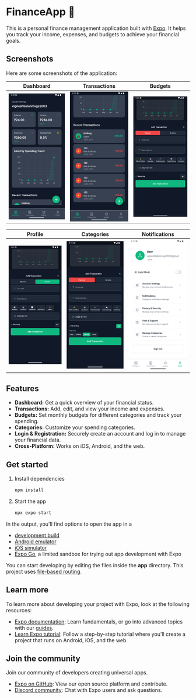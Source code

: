 # FinanceApp 👋

This is a personal finance management application built with [Expo](https://expo.dev). It helps you track your income, expenses, and budgets to achieve your financial goals.

## Screenshots

Here are some screenshots of the application:

| Dashboard | Transactions | Budgets |
| :---: | :---: | :---: |
| <img src="assets/public/1.png" width="200"/> | <img src="assets/public/2.png" width="200"/> | <img src="assets/public/3.png" width="200"/> |

| Profile | Categories | Notifications |
| :---: | :---: | :---: |
| <img src="assets/public/4.png" width="200"/> | <img src="assets/public/5.png" width="200"/> | <img src="assets/public/7.png" width="200"/> |


## Features

- **Dashboard:** Get a quick overview of your financial status.
- **Transactions:** Add, edit, and view your income and expenses.
- **Budgets:** Set monthly budgets for different categories and track your spending.
- **Categories:** Customize your spending categories.
- **Login & Registration:** Securely create an account and log in to manage your financial data.
- **Cross-Platform:** Works on iOS, Android, and the web.

## Get started

1. Install dependencies

   ```bash
   npm install
   ```

2. Start the app

   ```bash
   npx expo start
   ```

In the output, you'll find options to open the app in a

- [development build](https://docs.expo.dev/develop/development-builds/introduction/)
- [Android emulator](https://docs.expo.dev/workflow/android-studio-emulator/)
- [iOS simulator](https://docs.expo.dev/workflow/ios-simulator/)
- [Expo Go](https://expo.dev/go), a limited sandbox for trying out app development with Expo

You can start developing by editing the files inside the **app** directory. This project uses [file-based routing](https://docs.expo.dev/router/introduction).

## Learn more

To learn more about developing your project with Expo, look at the following resources:

- [Expo documentation](https://docs.expo.dev/): Learn fundamentals, or go into advanced topics with our [guides](https://docs.expo.dev/guides).
- [Learn Expo tutorial](https://docs.expo.dev/tutorial/introduction/): Follow a step-by-step tutorial where you'll create a project that runs on Android, iOS, and the web.

## Join the community

Join our community of developers creating universal apps.

- [Expo on GitHub](https://github.com/expo/expo): View our open source platform and contribute.
- [Discord community](https://chat.expo.dev): Chat with Expo users and ask questions.